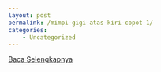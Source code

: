 ```yaml
---
layout: post
permalink: /mimpi-gigi-atas-kiri-copot-1/
categories:
    - Uncategorized
---
```


[Baca Selengkapnya](/03)